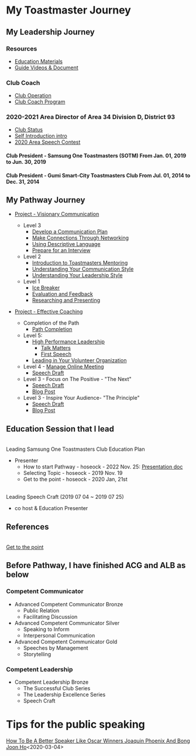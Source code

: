 # My Toastmaster Journey

## My Leadership Journey
### Resources
* [Education Materials](https://github.com/seock04/Uncertainty-Handler/wiki/Education-Materials)
* [Guide Videos & Document](https://github.com/seock04/Uncertainty-Handler/wiki/Toastmasters-Guide-Documents-&-Video)
### Club Coach
* [Club Operation](https://github.com/seock04/Uncertainty-Handler/tree/master/Toastmasters/ClubOperation)
* [Club Coach Program](https://www.toastmasters.org/ClubCoachProgram)
### 2020-2021 Area Director of Area 34 Division D, District 93
* [Club Status](https://github.com/seock04/Uncertainty-Handler/wiki/2020-2021-Area-Club-Status)
* [Self Introduction intro](https://github.com/seock04/Uncertainty-Handler/wiki/beginning-of-self-introduction-as-area-director)
* [2020 Area Speech Contest](https://github.com/seock04/Uncertainty-Handler/wiki/2020-Area-34-Speech-Contest)
#### Club President - Samsung One Toastmasters (SOTM) From Jan. 01, 2019 to Jun. 30, 2019
#### Club President - Gumi Smart-City Toastmasters Club From Jul. 01, 2014 to Dec. 31, 2014

## My Pathway Journey
* [Project - Visionary Communication](https://github.com/seock04/Uncertainty-Handler/tree/master/Toastmasters/Pathway/Visionary%20Communication)
  * Level 3
    * [Develop a Communication Plan](https://github.com/seock04/Uncertainty-Handler/blob/master/Toastmasters/Pathway/Visionary%20Communication/Level%203/SOTM%20Open%20House.md)
    * [Make Connections Through Networking]()
    * [Using Descriptive Language]()
    * [Prepare for an Interview]()
  * Level 2    
    * [Introduction to Toastmasters Mentoring](https://github.com/seock04/Uncertainty-Handler/blob/master/Toastmasters/Pathway/Visionary%20Communication/Level%202/Community%20for%20Personal%20Growth.md)
    * [Understanding Your Communication Style](https://github.com/seock04/Uncertainty-Handler/blob/master/Toastmasters/Pathway/Visionary%20Communication/Level%202/Profound%20Listening.md)
    * [Understanding Your Leadership Style](https://github.com/seock04/Uncertainty-Handler/blob/master/Toastmasters/Pathway/Visionary%20Communication/Level%202/Understanding%20Your%20Leadership%20Style.md)
  * Level 1
    * [Ice Breaker](https://github.com/seock04/Uncertainty-Handler/blob/master/Toastmasters/Pathway/Visionary%20Communication/Level%201/Ice%20Breaker_eng.md)
    * [Evaluation and Feedback](https://github.com/seock04/Uncertainty-Handler/blob/master/Toastmasters/Pathway/Visionary%20Communication/Level%201/what%20I%20learned%20from%20the%20work.md)
    * [Researching and Presenting](https://github.com/seock04/Uncertainty-Handler/blob/master/Toastmasters/Pathway/Visionary%20Communication/Level%201/Coach%20Showering.md)
    
    
* [Project - Effective Coaching](https://github.com/seock04/Uncertainty-Handler/tree/master/Toastmasters/Pathway/Effective%20Coaching)
  * Completion of the Path
    * [Path Completion](https://github.com/seock04/Uncertainty-Handler/blob/master/Toastmasters/Pathway/Effective%20Coaching/Level5/Path%20Completion.md)
  * Level 5:
    * [High Performance Leadership](https://github.com/seock04/Uncertainty-Handler/wiki/%5BEffective-Coaching%5D--High-Performance-Leadership)
      * [Talk Matters](https://github.com/seock04/Uncertainty-Handler/wiki/Talk-matters,-Thursday-with-Hoseock)
      * [First Speech](https://www.evernote.com/shard/s290/sh/9c43e24c-1884-9dff-66f2-ea62f56547ef/2513a603f04b03e422cad0a3b98495f4)
    * [Leading in Your Volunteer Organization](https://www.evernote.com/l/ASJKTVnlB_hLYbymnqYc428u09BfB7_yM3g/)
  * Level 4 - [Manage Online Meeting](https://github.com/seock04/Uncertainty-Handler/wiki/Pathway-Level-4---Manage-Online-Meetings---Talk-matters-Season-1)
    * [Speech Draft](https://www.evernote.com/shard/s290/sh/b65b5d53-62fe-5c24-6dbb-c2239126f7a9/a12e416ca8b0e0f872dcfbbdd837e30b)
  * Level 3 - Focus on The Positive - "The Next"
    * [Speech Draft](https://www.evernote.com/l/ASLQXGYMqBlMX5HV0uH95_vYJH9dQ9fqoN8/)
    * [Blog Post](https://hoseockchoi.wordpress.com/2020/03/28/the-next/)
  * Level 3 - Inspire Your Audience- "The Principle"
    * [Speech Draft](https://www.evernote.com/l/ASIokgd3aZNDKKuILfIj0eHhLCZAYGN6iWs/)
    * [Blog Post](https://hoseockchoi.wordpress.com/2020/04/09/the-principle/)



## Education Session that I lead

<br> Leading Samsung One Toastmasters Club Education Plan
* Presenter
  * How to start Pathway - hoseock - 2022 Nov. 25: [Presentation doc](https://github.com/seock04/Uncertainty-Handler/blob/master/Toastmasters/Education%20Materials/ENG_Pathway%20Introduction.pptx)
  * Selecting Topic	- hoseock - 2019 Nov. 19
  * Get to the point - hoseock - 2020 Jan, 21st


<br> Leading Speech Craft (2019 07 04 ~ 2019 07 25)
* co host & Education Presenter

## References
<br> [Get to the point](https://www.toastmasters.org/magazine/magazine-issues/2017/dec2017/get-to-the-point)

## Before Pathway, I have finished ACG and ALB as below

### Competent Communicator 
* Advanced Competent Communicator Bronze
  * Public Relation
  * Facilitating Discussion
* Advanced Competent Communicator Silver
  * Speaking to Inform
  * Interpersonal Communication
* Advanced Competent Communicator Gold
  * Speeches by Management
  * Storytelling

### Competent Leadership
* Competent Leadership Bronze
  * The Successful Club Series
  * The Leadership Excellence Series
  * Speech Craft

# Tips for the public speaking
[How To Be A Better Speaker Like Oscar Winners Joaquin Phoenix And Bong Joon Ho](https://www.forbes.com/sites/henrydevries/2020/02/11/how-to-be-a-better-speaker-like-oscar-winners-joaquin-phoenix-and-bong-joon-ho/#31b4d9df4fb5)<2020-03-04>

